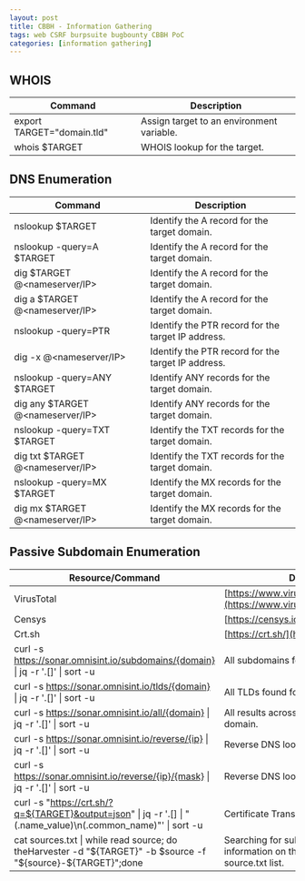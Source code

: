 ```yaml
---
layout: post
title: CBBH - Information Gathering
tags: web CSRF burpsuite bugbounty CBBH PoC
categories: [information gathering]
---
```


## WHOIS

| **Command** | **Description** |
|-|-|
| export TARGET="domain.tld" | Assign target to an environment variable. |
| whois $TARGET | WHOIS lookup for the target. |



## DNS Enumeration

| **Command** | **Description** |
|-|-|
| nslookup $TARGET | Identify the A record for the target domain. |
| nslookup -query=A $TARGET | Identify the A record for the target domain. |
| dig $TARGET @<nameserver/IP> | Identify the A record for the target domain.  |
| dig a $TARGET @<nameserver/IP> | Identify the A record for the target domain.  |
| nslookup -query=PTR <IP> | Identify the PTR record for the target IP address. |
| dig -x <IP> @<nameserver/IP> | Identify the PTR record for the target IP address.  |
| nslookup -query=ANY $TARGET | Identify ANY records for the target domain. |
| dig any $TARGET @<nameserver/IP> | Identify ANY records for the target domain. |
| nslookup -query=TXT $TARGET | Identify the TXT records for the target domain. |
| dig txt $TARGET @<nameserver/IP> | Identify the TXT records for the target domain. |
| nslookup -query=MX $TARGET | Identify the MX records for the target domain. |
| dig mx $TARGET @<nameserver/IP> | Identify the MX records for the target domain. |


## Passive Subdomain Enumeration

| **Resource/Command** | **Description** |
|-|-|
| VirusTotal | [https://www.virustotal.com/gui/home/url](https://www.virustotal.com/gui/home/url) |
| Censys | [https://censys.io/](https://censys.io/) |
| Crt.sh | [https://crt.sh/](https://crt.sh/) |
| curl -s https://sonar.omnisint.io/subdomains/{domain} \| jq -r '.[]' \| sort -u | All subdomains for a given domain. |
| curl -s https://sonar.omnisint.io/tlds/{domain} \| jq -r '.[]' \| sort -u | All TLDs found for a given domain. |
| curl -s https://sonar.omnisint.io/all/{domain} \| jq -r '.[]' \| sort -u | All results across all TLDs for a given domain. |
| curl -s https://sonar.omnisint.io/reverse/{ip} \| jq -r '.[]' \| sort -u | Reverse DNS lookup on IP address. |
| curl -s https://sonar.omnisint.io/reverse/{ip}/{mask} \| jq -r '.[]' \| sort -u | Reverse DNS lookup of a CIDR range. |
| curl -s "https://crt.sh/?q=${TARGET}&output=json" \| jq -r '.[] \| "\(.name_value)\n\(.common_name)"' \| sort -u | Certificate Transparency. |
| cat sources.txt \| while read source; do theHarvester -d "${TARGET}" -b $source -f "${source}-${TARGET}";done | Searching for subdomains and other information on the sources provided in the source.txt list. |